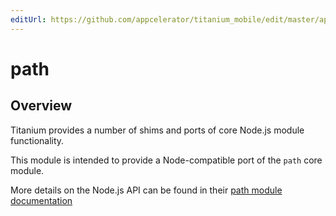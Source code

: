 ```yaml
---
editUrl: https://github.com/appcelerator/titanium_mobile/edit/master/apidoc/NodeJS/path.yml
---
```

# path

<TypeHeader/>

## Overview

Titanium provides a number of shims and ports of core Node.js module functionality.

This module is intended to provide a Node-compatible port of the `path` core module.

More details on the Node.js API can be found in their [path module documentation](https://nodejs.org/api/path.html)

<ApiDocs/>
